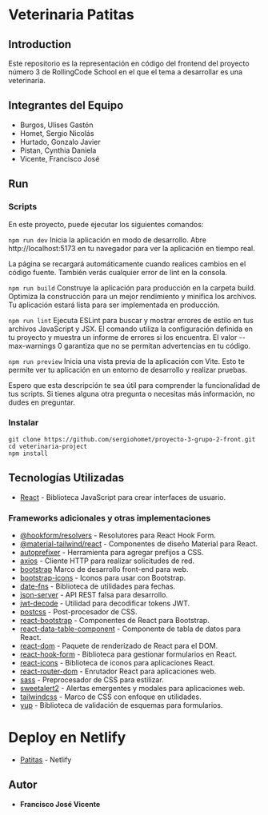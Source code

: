 # Veterinaria Patitas

## Introduction
Este repositorio es la representación en código del frontend del proyecto número 3 de RollingCode School en el que el tema a desarrollar es una veterinaria.

## Integrantes del Equipo
- Burgos, Ulises Gastón
- Homet, Sergio Nicolás
- Hurtado, Gonzalo Javier
- Pistan, Cynthia Daniela
- Vicente, Francisco José

## Run

### Scripts

En este proyecto, puede ejecutar los siguientes comandos:

`npm run dev`
Inicia la aplicación en modo de desarrollo.
Abre http://localhost:5173 en tu navegador para ver la aplicación en tiempo real.

La página se recargará automáticamente cuando realices cambios en el código fuente.
También verás cualquier error de lint en la consola.

`npm run build`
Construye la aplicación para producción en la carpeta build.
Optimiza la construcción para un mejor rendimiento y minifica los archivos.
Tu aplicación estará lista para ser implementada en producción.

`npm run lint`
Ejecuta ESLint para buscar y mostrar errores de estilo en tus archivos JavaScript y JSX.
El comando utiliza la configuración definida en tu proyecto y muestra un informe de errores si los encuentra.
El valor --max-warnings 0 garantiza que no se permitan advertencias en tu código.

`npm run preview`
Inicia una vista previa de la aplicación con Vite. Esto te permite ver tu aplicación en un entorno de desarrollo y realizar pruebas.

Espero que esta descripción te sea útil para comprender la funcionalidad de tus scripts. Si tienes alguna otra pregunta o necesitas más información, no dudes en preguntar.

### Instalar

```
git clone https://github.com/sergiohomet/proyecto-3-grupo-2-front.git
cd veterinaria-project
npm install
```

## Tecnologías Utilizadas

* [React](https://es.react.dev/) - Biblioteca JavaScript para crear interfaces de usuario.

### Frameworks adicionales y otras implementaciones

* [@hookform/resolvers](https://www.npmjs.com/package/@hookform/resolvers) - Resolutores para React Hook Form.
* [@material-tailwind/react](https://www.npmjs.com/package/@material-tailwind/react) - Componentes de diseño Material para React.
* [autoprefixer](https://www.npmjs.com/package/autoprefixer) - Herramienta para agregar prefijos a CSS.
* [axios](https://www.npmjs.com/package/axios) - Cliente HTTP para realizar solicitudes de red.
* [bootstrap](https://www.npmjs.com/package/bootstrap) Marco de desarrollo front-end para web.
* [bootstrap-icons](https://www.npmjs.com/package/bootstrap-icons) - Iconos para usar con Bootstrap.
* [date-fns](https://www.npmjs.com/package/date-fns) - Biblioteca de utilidades para fechas.
* [json-server](https://www.npmjs.com/package/json-server) - API REST falsa para desarrollo.
* [jwt-decode](https://jwt.io/) - Utilidad para decodificar tokens JWT.
* [postcss](https://www.npmjs.com/package/postcss) - Post-procesador de CSS.
* [react-bootstrap](https://www.npmjs.com/package/react-bootstrap) - Componentes de React para Bootstrap.
* [react-data-table-component](https://react-data-table-component.netlify.app/?path=/story/getting-started-intro--page) - Componente de tabla de datos para React.
* [react-dom](https://www.npmjs.com/package/react-dom) - Paquete de renderizado de React para el DOM.
* [react-hook-form](https://react-hook-form.com/) - Biblioteca para gestionar formularios en React.
* [react-icons](https://react-icons.github.io/react-icons/) - Biblioteca de iconos para aplicaciones React.
* [react-router-dom](https://www.npmjs.com/package/react-router-dom) - Enrutador React para aplicaciones web.
* [sass](https://sass-lang.com/) - Preprocesador de CSS para estilizar.
* [sweetalert2](https://sweetalert2.github.io/) - Alertas emergentes y modales para aplicaciones web.
* [tailwindcss](https://tailwindcss.com/) - Marco de CSS con enfoque en utilidades.
* [yup](https://www.npmjs.com/package/yup) - Biblioteca de validación de esquemas para formularios.

# Deploy en Netlify

* [Patitas](https://patitasvet1.netlify.app/) - Netlify

## Autor
* **Francisco José Vicente**




